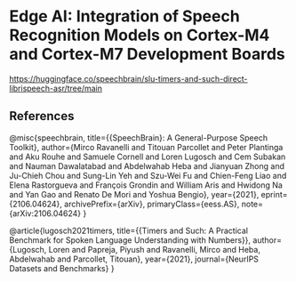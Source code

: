 # Edge AI: Integration of Speech Recognition Models on Cortex-M4 and Cortex-M7 Development Boards

https://huggingface.co/speechbrain/slu-timers-and-such-direct-librispeech-asr/tree/main


## References

@misc{speechbrain,
  title={{SpeechBrain}: A General-Purpose Speech Toolkit},
  author={Mirco Ravanelli and Titouan Parcollet and Peter Plantinga and Aku Rouhe and Samuele Cornell and Loren Lugosch and Cem Subakan and Nauman Dawalatabad and Abdelwahab Heba and Jianyuan Zhong and Ju-Chieh Chou and Sung-Lin Yeh and Szu-Wei Fu and Chien-Feng Liao and Elena Rastorgueva and François Grondin and William Aris and Hwidong Na and Yan Gao and Renato De Mori and Yoshua Bengio},
  year={2021},
  eprint={2106.04624},
  archivePrefix={arXiv},
  primaryClass={eess.AS},
  note={arXiv:2106.04624}
}

@article{lugosch2021timers,
      title={{Timers and Such: A Practical Benchmark for Spoken Language Understanding with Numbers}}, 
      author={Lugosch, Loren and Papreja, Piyush and Ravanelli, Mirco and Heba, Abdelwahab and Parcollet, Titouan},
      year={2021},
      journal={NeurIPS Datasets and Benchmarks}
}
